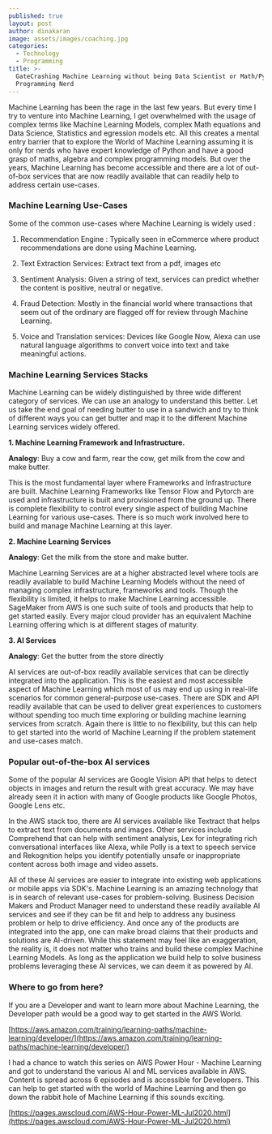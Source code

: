 ```yaml
---
published: true
layout: post
author: dinakaran
image: assets/images/coaching.jpg
categories:
  - Technology
  - Programming
title: >-
  GateCrashing Machine Learning without being Data Scientist or Math/Python
  Programming Nerd
---
```


Machine Learning has been the rage in the last few years. But every time I try to venture into Machine Learning, I get overwhelmed with the usage of complex terms like Machine Learning Models, complex Math equations and Data Science, Statistics and egression models etc. All this creates a mental entry barrier that to explore the  World of Machine Learning assuming it is only for nerds who have expert knowledge of Python and have a good grasp of maths, algebra and complex programming models. But over the years, Machine Learning has become accessible and there are a lot of out-of-box services that are now readily available that can readily help to address certain use-cases.

### Machine Learning Use-Cases 

Some of the common use-cases where Machine Learning is widely used : 

1. Recommendation Engine : Typically seen in eCommerce where product recommendations are done using Machine Learning. 

2. Text Extraction Services: Extract text from a pdf, images etc

3. Sentiment Analysis: Given a string of text, services can predict whether the content is positive, neutral or negative.

4. Fraud Detection: Mostly in the financial world where transactions that seem out of the ordinary are flagged off for review through Machine Learning. 

5. Voice and  Translation services: Devices like Google Now, Alexa can use natural language algorithms to convert voice into text and take meaningful actions.

### Machine Learning Services Stacks 

Machine Learning can be widely distinguished by three wide different category of services. We can use an analogy to understand this better. Let us take the end goal of needing butter to use in a sandwich and try to think of different ways you can get butter and map it to the different Machine Learning services widely offered.  

**1. Machine Learning Framework and Infrastructure.** 

**Analogy**: Buy a cow and farm, rear the cow, get milk from the cow and make butter.

This is the most fundamental layer where Frameworks and Infrastructure are built. Machine Learning Frameworks like Tensor Flow and Pytorch are used and infrastructure is built and provisioned from the ground up. There is complete flexibility to control every single aspect of building Machine Learning for various use-cases. There is so much work involved here to build and manage Machine Learning at this layer.

**2. Machine Learning Services** 

**Analogy**: Get the milk from the store and make butter. 

Machine Learning Services are at a higher abstracted level where tools are readily available to build Machine Learning Models without the need of managing complex infrastructure, frameworks and tools. Though the flexibility is limited, it helps to make Machine Learning accessible. SageMaker from AWS is one such suite of tools and products that help to get started easily. Every major cloud provider has an equivalent Machine Learning offering which is at different stages of maturity. 

**3. AI Services** 

**Analogy**: Get the butter from the store directly 

AI services are out-of-box readily available services that can be directly integrated into the application. This is the easiest and most accessible aspect of Machine Learning which most of us may end up using in real-life scenarios for common general-purpose use-cases. There are SDK and API readily available that can be used to deliver great experiences to customers without spending too much time exploring or building machine learning services from scratch. Again there is little to no flexibility, but this can help to get started into the world of Machine Learning if the problem statement and use-cases match. 

### Popular out-of-the-box AI services

Some of the popular AI services are Google Vision API that helps to detect objects in images and return the result with great accuracy. We may have already seen it in action with many of Google products like Google Photos, Google Lens etc. 

In the AWS stack too, there are AI services available like Textract that helps to extract text from documents and images. Other services include Comprehend that can help with sentiment analysis, Lex for integrating rich conversational interfaces like Alexa, while Polly is a text to speech service and  Rekognition helps you identify potentially unsafe or inappropriate content across both image and video assets.

All of these AI services are easier to integrate into existing web applications or mobile apps via SDK's. Machine Learning is an amazing technology that is in search of relevant use-cases for problem-solving. Business Decision Makers and Product Manager need to understand these readily available AI services and see if they can be fit and help to address any business problem or help to drive efficiency. And once any of the products are integrated into the app, one can make broad claims that their products and solutions are AI-driven. While this statement may feel like an exaggeration, the reality is, it does not matter who trains and build these complex Machine Learning Models. As long as the application we build help to solve business problems leveraging these AI services, we can deem it as powered by AI.

### Where to go from here?

If you are a Developer and want to learn more about Machine Learning, the Developer path would be a good way to get started in the AWS World. 

[https://aws.amazon.com/training/learning-paths/machine-learning/developer/](https://aws.amazon.com/training/learning-paths/machine-learning/developer/)


I had a chance to watch this series on AWS Power Hour - Machine Learning and got to understand the various AI and ML services available in AWS. Content is spread across 6 episodes and is accessible for Developers. This can help to get started with the world of Machine Learning and then go down the rabbit hole of Machine Learning if this sounds exciting. 

[https://pages.awscloud.com/AWS-Hour-Power-ML-Jul2020.html](https://pages.awscloud.com/AWS-Hour-Power-ML-Jul2020.html)
